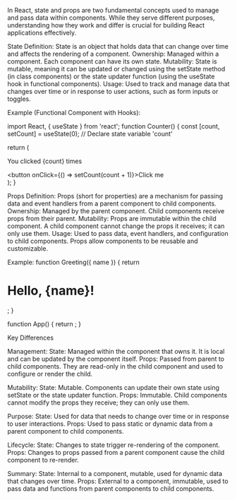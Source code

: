 In React, state and props are two fundamental concepts used to manage and pass data within components. While they serve different purposes, understanding how they work and differ is crucial for building React applications effectively.

State
Definition: State is an object that holds data that can change over time and affects the rendering of a component.
Ownership: Managed within a component. Each component can have its own state.
Mutability: State is mutable, meaning it can be updated or changed using the setState method (in class components) or the state updater function (using the useState hook in functional components).
Usage: Used to track and manage data that changes over time or in response to user actions, such as form inputs or toggles.

Example (Functional Component with Hooks):

import React, { useState } from 'react';
function Counter() {
  const [count, setCount] = useState(0); // Declare state variable 'count'

  return (
    <div>
      <p>You clicked {count} times</p>
      <button onClick={() => setCount(count + 1)}>Click me</button>
    </div>
  );
}

Props
Definition: Props (short for properties) are a mechanism for passing data and event handlers from a parent component to child components.
Ownership: Managed by the parent component. Child components receive props from their parent.
Mutability: Props are immutable within the child component. A child component cannot change the props it receives; it can only use them.
Usage: Used to pass data, event handlers, and configuration to child components. Props allow components to be reusable and customizable.

Example:
function Greeting({ name }) {
  return <h1>Hello, {name}!</h1>;
}

function App() {
  return <Greeting name="Alice" />;
}

Key Differences

Management:
State: Managed within the component that owns it. It is local and can be updated by the component itself.
Props: Passed from parent to child components. They are read-only in the child component and used to configure or render the child.

Mutability:
State: Mutable. Components can update their own state using setState or the state updater function.
Props: Immutable. Child components cannot modify the props they receive; they can only use them.

Purpose:
State: Used for data that needs to change over time or in response to user interactions.
Props: Used to pass static or dynamic data from a parent component to child components.

Lifecycle:
State: Changes to state trigger re-rendering of the component.
Props: Changes to props passed from a parent component cause the child component to re-render.

Summary:
State: Internal to a component, mutable, used for dynamic data that changes over time.
Props: External to a component, immutable, used to pass data and functions from parent components to child components.


